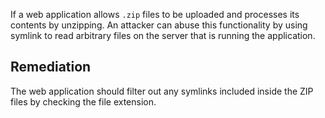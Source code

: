 If a web application allows `.zip` files to be uploaded and processes its contents by unzipping. An attacker can abuse this functionality by using symlink to read arbitrary files on the server that is running the application.

## Remediation
The web application should filter out any symlinks included inside the ZIP files by checking the file extension.
